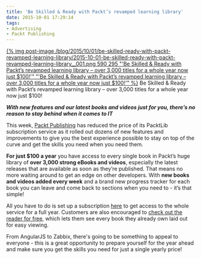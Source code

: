 ```yaml
---
title: 'Be Skilled & Ready with Packt’s revamped learning library'
date: 2015-10-01 17:29:14
tags:
- Advertising
- Packt Publishing
---
```


[{% img post-image /blog/2015/10/01/be-skilled-ready-with-packt-revamped-learning-library/2015-10-01-be-skilled-ready-with-packt-revamped-learning-library__001.png 590 295 "'Be Skilled & Ready with Packt’s revamped learning library – over 3,000 titles for a whole year now just $100!'" "'Be Skilled & Ready with Packt’s revamped learning library – over 3,000 titles for a whole year now just $100!'" %}](/blog/2015/10/01/be-skilled-ready-with-packt-revamped-learning-library/2015-10-01-be-skilled-ready-with-packt-revamped-learning-library__001.png)
<span class="post-image-title">Be Skilled & Ready with Packt’s revamped learning library – over 3,000 titles for a whole year now just $100!</span>

**_With new features and our latest books and videos just for you, there’s no reason to stay behind when it comes to IT_**

This week, [Packt Publishing](https://www.packtpub.com/) has reduced the price of its PacktLib subscription service as it rolled out dozens of new features and improvements to give you the best experience possible to stay on top of the curve and get the skills you need when you need them.

<!-- more -->

__For just $100 a year__ you have access to every single book in Packt’s huge library of __over 3,000 strong eBooks and videos__, especially the latest releases that are available as soon as they’re published. That means no more waiting around to get an edge on other developers. With __new books and videos added every week__ and a brand new progress tracker for each book you can leave and come back to sections when you need to - it’s that simple!

All you have to do is set up a subscription [here](https://www.packtpub.com/books/subscription/packtlib/?utm_source=SP&utm_medium=referral&utm_campaign=OMEPacktLib) to get access to the whole service for a full year. Customers are also encouraged to [check out the reader for free](https://www.packtpub.com/packtlib/?utm_source=SP&utm_medium=referral&utm_campaign=OMEPacktLib), which lets them see every book they already own laid out for easy viewing.

From AngularJS to Zabbix, there's going to be something to appeal to everyone - this is a great opportunity to prepare yourself for the year ahead and make sure you get the skills you need for just a single yearly price!

